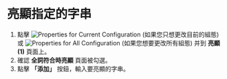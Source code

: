 # 亮顯指定的字串

1. 點擊 ![Properties for Current Configuration](../../images/properties..png)
(如果您只想更改目前的組態) 或
![Properties for All Configuration](../../images/allproperties..png)
(如果您想要更改所有組態) 并到 **亮顯 (1)** 頁面上。
2. 確認 **全詞符合時亮顯** 頁面被勾選。
3. 點擊 **「添加」** 按鈕，輸入要亮顯的字串。
